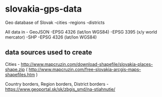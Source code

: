 # slovakia-gps-data

Geo database of Slovak
	-cities
	-regions
	-districts

All data in
	- GeoJSON
		-EPSG 4326 (lat/lon WGS84)
		-EPSG 3395 (x/y world mercator)
	-SHP
		-EPSG 4326 (lat/lon WGS84)

## data sources used to create

Cities - http://www.mapcruzin.com/download-shapefile/slovakia-places-shape.zip ( http://www.mapcruzin.com/free-slovakia-arcgis-maps-shapefiles.htm )

Country borders, Region borders, District borders - https://www.geoportal.sk/sk/zbgis_smd/na-stiahnutie/